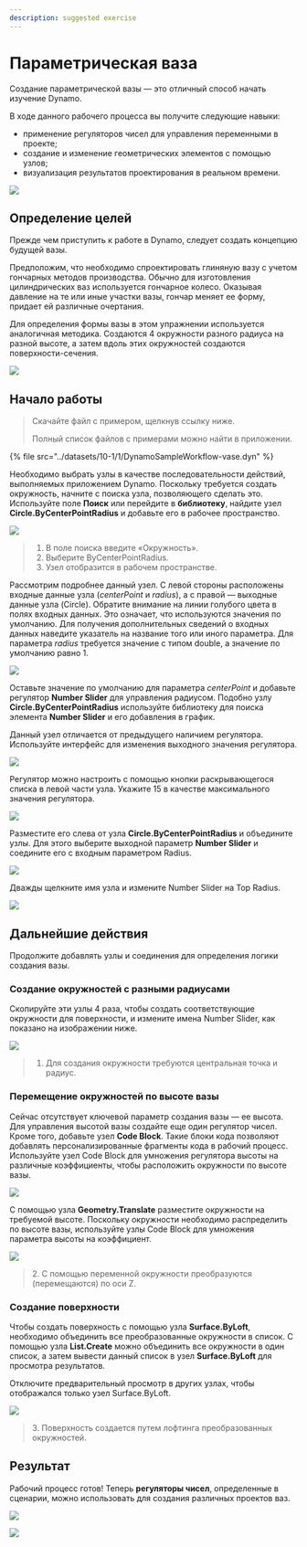 ```yaml
---
description: suggested exercise
---
```


# Параметрическая ваза

Создание параметрической вазы — это отличный способ начать изучение Dynamo.

В ходе данного рабочего процесса вы получите следующие навыки:

* применение регуляторов чисел для управления переменными в проекте;
* создание и изменение геометрических элементов с помощью узлов;
* визуализация результатов проектирования в реальном времени.

![](../../1\_introduction/images/1-2/vase1.gif)

## Определение целей

Прежде чем приступить к работе в Dynamo, следует создать концепцию будущей вазы.

Предположим, что необходимо спроектировать глиняную вазу с учетом гончарных методов производства. Обычно для изготовления цилиндрических ваз используется гончарное колесо. Оказывая давление на те или иные участки вазы, гончар меняет ее форму, придает ей различные очертания.

Для определения формы вазы в этом упражнении используется аналогичная методика. Создаются 4 окружности разного радиуса на разной высоте, а затем вдоль этих окружностей создаются поверхности-сечения.

![](../images/10-1/1/vase2.png)

## Начало работы

> Скачайте файл с примером, щелкнув ссылку ниже.
>
> Полный список файлов с примерами можно найти в приложении.

{% file src="../datasets/10-1/1/DynamoSampleWorkflow-vase.dyn" %}

Необходимо выбрать узлы в качестве последовательности действий, выполняемых приложением Dynamo. Поскольку требуется создать окружность, начните с поиска узла, позволяющего сделать это. Используйте поле **Поиск** или перейдите в **библиотеку**, найдите узел **Circle.ByCenterPointRadius** и добавьте его в рабочее пространство.

![](../images/10-1/1/vase8.png)

> 1. В поле поиска введите «Окружность».
> 2. Выберите ByCenterPointRadius.
> 3. Узел отобразится в рабочем пространстве.

Рассмотрим подробнее данный узел. С левой стороны расположены входные данные узла (_centerPoint_ и _radius_), а с правой — выходные данные узла (Circle). Обратите внимание на линии голубого цвета в полях входных данных. Это означает, что используются значения по умолчанию. Для получения дополнительных сведений о входных данных наведите указатель на название того или иного параметра. Для параметра _radius_ требуется значение с типом double, а значение по умолчанию равно 1.

![](../images/10-1/1/vase10.png)

Оставьте значение по умолчанию для параметра _centerPoint_ и добавьте регулятор **Number Slider** для управления радиусом. Подобно узлу **Circle.ByCenterPointRadius** используйте библиотеку для поиска элемента **Number Slider** и его добавления в график.

Данный узел отличается от предыдущего наличием регулятора. Используйте интерфейс для изменения выходного значения регулятора.

![](../images/10-1/1/vase13\(1\).gif)

Регулятор можно настроить с помощью кнопки раскрывающегося списка в левой части узла. Укажите 15 в качестве максимального значения регулятора.

![](../images/10-1/1/vase11.png)

Разместите его слева от узла **Circle.ByCenterPointRadius** и объедините узлы. Для этого выберите выходной параметр **Number Slider** и соедините его с входным параметром Radius.

![](../images/10-1/1/vase12.png)

Дважды щелкните имя узла и измените Number Slider на Top Radius.

![](../images/10-1/1/vase14.png)

## Дальнейшие действия

Продолжите добавлять узлы и соединения для определения логики создания вазы.

### Создание окружностей с разными радиусами

Скопируйте эти узлы 4 раза, чтобы создать соответствующие окружности для поверхности, и измените имена Number Slider, как показано на изображении ниже.

![](<../images/10-1/1/vase4 (1).png>)

> 1. Для создания окружности требуются центральная точка и радиус.

### Перемещение окружностей по высоте вазы

Сейчас отсутствует ключевой параметр создания вазы — ее высота. Для управления высотой вазы создайте еще один регулятор чисел. Кроме того, добавьте узел **Code Block**. Такие блоки кода позволяют добавлять персонализированные фрагменты кода в рабочий процесс. Используйте узел Code Block для умножения регулятора высоты на различные коэффициенты, чтобы расположить окружности по высоте вазы.

![](../images/10-1/1/vase15\(1\).png)

С помощью узла **Geometry.Translate** разместите окружности на требуемой высоте. Поскольку окружности необходимо распределить по высоте вазы, используйте узлы Code Block для умножения параметра высоты на коэффициент.

![](../images/10-1/1/vase5.png)

> 2\. С помощью переменной окружности преобразуются (перемещаются) по оси Z.

### Создание поверхности

Чтобы создать поверхность с помощью узла **Surface.ByLoft**, необходимо объединить все преобразованные окружности в список. С помощью узла **List.Create** можно объединить все окружности в один список, а затем вывести данный список в узел **Surface.ByLoft** для просмотра результатов.

Отключите предварительный просмотр в других узлах, чтобы отображался только узел Surface.ByLoft.

![](<../images/10-1/1/vase6 (1).png>)

> 3\. Поверхность создается путем лофтинга преобразованных окружностей.

## Результат

Рабочий процесс готов! Теперь **регуляторы чисел**, определенные в сценарии, можно использовать для создания различных проектов ваз.

![](../../1\_introduction/images/1-2/vase1.gif)

![](../images/10-1/1/vase7.png)
